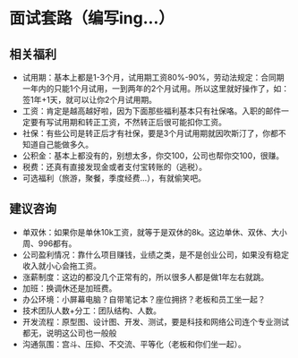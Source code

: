 # 面试套路（编写ing...）

## 相关福利
 - 试用期：基本上都是1-3个月，试用期工资80%-90%，劳动法规定：合同期一年内的只能1个月试用，一到两年的2个月试用。所以这里就好操作了，如：签1年+1天，就可以让你2个月试用期。
 - 工资：肯定是越高越好啦，因为下面那些福利基本只有社保咯。入职的邮件一定要有写试用期和转正工资，不然转正后很可能扣你工资。
 - 社保：有些公司是转正后才有社保，要是3个月试用期就因吹斯汀了，你都不知道自己能做多久。
 - 公积金：基本上都没有的，别想太多，你交100，公司也帮你交100，很赚。
 - 税费：还真有直接发现金或者支付宝转账的（逃税）。
 - 可选福利（旅游，聚餐，季度经费...），有就偷笑吧。
 
## 建议咨询
 - 单双休：如果你是单休10k工资，就等于是双休的8k。这边单休、双休、大小周、996都有。
 - 公司盈利情况：靠什么项目赚钱，业绩之类，是不是创业公司，如果没有稳定收入就小心会拖工资。
 - 涨薪制度：这边的都没几个正常有的，所以很多人都是做1年左右就跳。
 - 加班：换调休还是加班费。
 - 办公环境：小屏幕电脑？自带笔记本？座位拥挤？老板和员工坐一起？
 - 技术团队人数+分工：团队结构、人数。
 - 开发流程：原型图、设计图、开发、测试，要是科技和网络公司连个专业测试都无，说明这公司也一般般
 - 沟通氛围：宫斗、压抑、不交流、平等化（老板和你们坐一起）。
